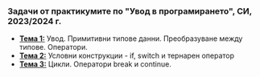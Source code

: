 ### Задачи от практикумите по "Увод в програмирането", СИ, 2023/2024 г.

- [**Тема 1:**](https://github.com/desiish/UP_Pract_2023_2024/blob/main/tasks_01.md) Увод. Примитивни типове данни. Преобразуване между типове. Оператори.
- [**Тема 2:**](https://github.com/desiish/UP_Pract_2023_2024/blob/main/tasks_02.md) Условни конструкции - if, switch и тернарен оператор
- [**Тема 3:**](https://github.com/desiish/UP_Pract_2023_2024/blob/main/tasks_03.md) Цикли. Оператори break и continue.
